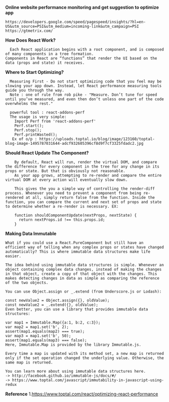 **Online website performance monitoring and get suggestion to optimize app**

    https://developers.google.com/speed/pagespeed/insights/?hl=en-US&utm_source=PSI&utm_medium=incoming-link&utm_campaign=PSI
    https://gtmetrix.com/


**How Does React Work?**

      Each React application begins with a root component, and is composed of many components in a tree formation. 
    Components in React are “functions” that render the UI based on the data (props and state) it receives.
    
 **Where to Start Optimizing?**
 
      Measuring First - Do not start optimizing code that you feel may be slowing your app down. Instead, let React performance measuring tools guide you through the way.
      Note : one of rule from rob pike - "Measure. Don’t tune for speed until you’ve measured, and even then don’t unless one part of the code overwhelms the rest."
      
      powerful tool : react-addons-perf 
      The usage is very simple:
        Import Perf from 'react-addons-perf'
        Perf.start();
        Perf.stop();
        Perf.printWasted();
       Ex of o/p : https://uploads.toptal.io/blog/image/123160/toptal-blog-image-1495787031644-adcf932605396cf8d9f7cf3325fdadc2.jpg
 
**Should React Update The Component?**

        By default, React will run, render the virtual DOM, and compare the difference for every component in the tree for any change in its props or state. But that is obviously not reasonable.
        As your app grows, attempting to re-render and compare the entire virtual DOM at every action will eventually slow down.
        
        This gives the you a simple way of controlling the render-diff process. Whenever you need to prevent a component from being re-rendered at all, simply return false from the function. Inside the function, you can compare the current and next set of props and state to determine whether a re-render is necessary. EX: 
        
        function shouldComponentUpdate(nextProps, nextState) {
          return nextProps.id !== this.props.id;
        }
        
**Making Data Immutable**


    What if you could use a React.PureComponent but still have an efficient way of telling when any complex props or states have changed automatically? This is where immutable data structures make life easier.

    The idea behind using immutable data structures is simple. Whenever an object containing complex data changes, instead of making the changes in that object, create a copy of that object with the changes. This makes detecting changes in data as simple as comparing the reference of the two objects.

    You can use Object.assign or _.extend (from Underscore.js or Lodash):

    const newValue2 = Object.assign({}, oldValue);
    const newValue2 = _.extend({}, oldValue);
    Even better, you can use a library that provides immutable data structures:

    var map1 = Immutable.Map({a:1, b:2, c:3});
    var map2 = map1.set('b', 2);
    assert(map1.equals(map2) === true);
    var map3 = map1.set('b', 50);
    assert(map1.equals(map3) === false);
    Here, Immutable.Map is provided by the library Immutable.js.

    Every time a map is updated with its method set, a new map is returned only if the set operation changed the underlying value. Otherwise, the same map is returned.

    You can learn more about using immutable data structures here.
    -> http://facebook.github.io/immutable-js/docs/#/
    -> https://www.toptal.com/javascript/immutability-in-javascript-using-redux
    
**Reference**
    1.https://www.toptal.com/react/optimizing-react-performance
    
    
